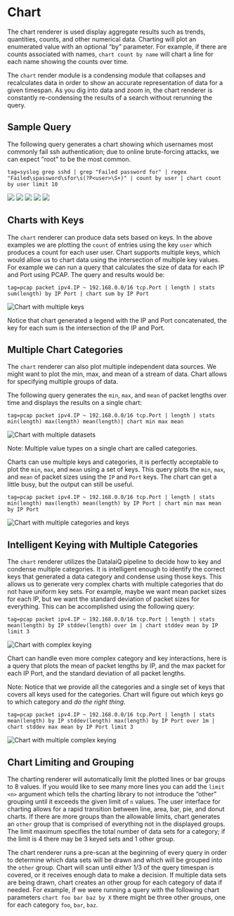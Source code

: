 # Chart

The chart renderer is used display aggregate results such as trends, quantities, counts, and other numerical data. Charting will plot an enumerated value with an optional “by” parameter. For example, if there are counts associated with names, `chart count by name` will chart a line for each name showing the counts over time.

The `chart` render module is a condensing module that collapses and recalculates data in order to show an accurate representation of data for a given timespan.  As you dig into data and zoom in, the chart renderer is constantly re-condensing the results of a search without rerunning the query.
## Sample Query

The following query generates a chart showing which usernames most commonly fail ssh authentication; due to online brute-forcing attacks, we can expect "root" to be the most common.

```
tag=syslog grep sshd | grep "Failed password for" | regex "Failed\spassword\sfor\s(?P<user>\S+)" | count by user | chart count by user limit 10
```

![](chart1.png)
![](chart2.png)
![](chart3.png)
![](chart4.png)
![](chart5.png)

## Charts with Keys

The `chart` renderer can produce data sets based on keys.  In the above examples we are plotting the `count` of entries using the key `user` which produces a count for each user user.  Chart supports multiple keys, which would allow us to chart data using the intersection of multiple key values.  For example we can run a query that calculates the size of data for each IP and Port using PCAP.  The query and results would be:

```
tag=pcap packet ipv4.IP ~ 192.168.0.0/16 tcp.Port | length | stats sum(length) by IP Port | chart sum by IP Port
```

![Chart with multiple keys](multikey.png)


Notice that chart generated a legend with the IP and Port concatenated, the key for each sum is the intersection of the IP and Port.

## Multiple Chart Categories

The `chart` renderer can also plot multiple independent data sources.  We might want to plot the min, max, and mean of a stream of data.  Chart allows for specifying multiple groups of data.

The following query generates the `min`, `max`, and `mean` of packet lengths over time and displays the results on a single chart:

```
tag=pcap packet ipv4.IP ~ 192.168.0.0/16 tcp.Port | length | stats min(length) max(length) mean(length)| chart min max mean
```

![Chart with multiple datasets](multidata.png)

Note: Multiple value types on a single chart are called categories.


Charts can use multiple keys and categories, it is perfectly acceptable to plot the `min`, `max`, and `mean` using a set of keys.  This query plots the `min`, `max`, and `mean` of packet sizes using the `IP` and `Port` keys.  The chart can get a little busy, but the output can still be useful.

```
tag=pcap packet ipv4.IP ~ 192.168.0.0/16 tcp.Port | length | stats min(length) max(length) mean(length) by IP Port | chart min max mean by IP Port
```

![Chart with multiple categories and keys](multicatdata.png)

## Intelligent Keying with Multiple Categories

The `chart` renderer utilizes the DatalaiQ pipeline to decide how to key and condense multiple categories.  It is intelligent enough to identify the correct keys that generated a data category and condense using those keys.  This allows us to generate very complex charts with multiple categories that do not have uniform key sets.  For example, maybe we want mean packet sizes for each IP, but we want the standard deviation of packet sizes for everything.  This can be accomplished using the following query:

```
tag=pcap packet ipv4.IP ~ 192.168.0.0/16 tcp.Port | length | stats mean(length) by IP stddev(length) over 1m | chart stddev mean by IP limit 3
```

![Chart with complex keying](complexkeys1.png)

Chart can handle even more complex category and key interactions, here is a query that plots the mean of packet lengths by IP, and the max packet for each IP Port, and the standard deviation of all packet lengths.

Note: Notice that we provide all the categories and a single set of keys that covers all keys used for the categories.  Chart will figure out which keys go to which category and *do the right thing*.

```
tag=pcap packet ipv4.IP ~ 192.168.0.0/16 tcp.Port | length | stats mean(length) by IP stddev(length) max(length) by IP Port over 1m | chart stddev max mean by IP Port limit 3
```

![Chart with multiple complex keying](complexkeys2.png)

## Chart Limiting and Grouping

The charting renderer will automatically limit the plotted lines or bar groups to 8 values. If you would like to see many more lines you can add the `limit <n>` argument which tells the charting library to not introduce the “other” grouping until it exceeds the given limit of `n` values. The user interface for charting allows for a rapid transition between line, area, bar, pie, and donut charts.  If there are more groups than the allowable limits, chart generates an `other` group that is comprised of everything not in the displayed groups.  The limit maximum specifies the total number of data sets for a category; if the limit is 4 there may be 3 keyed sets and 1 other group.

The chart renderer runs a pre-scan at the beginning of every query in order to determine which data sets will be drawn and which will be grouped into the `other` group.  Chart will scan until either 1/3 of the query timespan is covered, or it receives enough data to make a decision.  If multiple data sets are being drawn, chart creates an other group for each category of data if needed.  For example, if we were running a query with the following chart parameters `chart foo bar baz by X` there might be three other groups, one for each category `foo`, `bar`, `baz`. 
